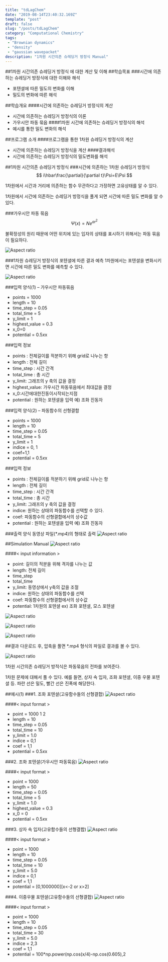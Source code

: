 ```yaml
---
title: "tdLagChem"
date: "2019-08-14T23:40:32.169Z"
template: "post"
draft: false
slug: "/posts/tdLagChem"
category: "Computational Chemistry"
tags: 
 - "Brownian dynamics"
 - "density"
 - "gaussian wavepacket"
description: "1차원 시간의존 슈레딩거 방정식 Manual"
---
```


##1차원 시간의존 슈레딩거 방정식 에 대한 계산 및 이해
##학습목표
###시간에 의존하는 슈레딩거 방정식에 대한 이해와 해석 
- 포텐셜에 따른 밀도의 변화를 이해
- 밀도의 변화에 따른 해석

##학습개요
####시간에 의존하는 슈레딩거 방정식의 계산 
- 시간에 의존하는 슈레딩거 방정식의 이론 
- 가우시안 파동 묶음
####1차원 시간에 의존하는 슈레딩거 방정식의 해석 
- 예시를 통한 밀도 변화의 해석

##프로그램 소개
####프로그램을 통한 1차원 슈레딩거 방정식의 계산 
- 시간에 의존하는 슈레딩거 방정식을 계산
####결과해석
- 시간에 의존하는 슈레딩거 방정식의 밀도변화를 해석

##1차원 시간의존 슈레딩거 방정식
###시간에 의존하는 1차원 슈레딩거 방정식
$$
i\hbar\frac{\partial}{\partial t}\Psi=E\Psi
$$

1차원에서 시간과 거리에 의존하는 함수 무관하다고 가정하면 고유상태를 알 수 있다.

1차원에서 시간에 의존하는 슈레딩거 방정식을 풀게 되면 시간에 따른 밀도 변화를 알 수 있다.

###가우시안 파동 묶음
$$
\Psi(x)=Ne^{ar^2}
$$

불확정성의 원리 때문에 어떤 위치에 있는 입자의 상태를 표시하기 위해서는 파동 묶음이 필요하다.

![Aspect ratio](/media/POST/000041/0.jpg)

###1차원 슈레딩거 방정식의 포텐셜에 따른 결과 예측 
1차원에서는 포텐셜을 변화시키면 시간에 따른 밀도 변화를 예측할 수 있다.

![Aspect ratio](/media/POST/000041/1.jpg)

###입력 양식(1) – 가우시안 파동묶음
- points = 1000
- length = 10
- time_step = 0.05
- total_time = 5
- y_limit = 1
- highest_value = 0.3
- x_0=0
- potential = 0.5*x*x

###입력 정보
- points : 전체길이를 적분하기 위해 grid로 나누는 항
- length : 전체 길이
- time_step : 시간 간격
- total_time : 총 시간
- y_limit: 그래프의 y 축의 값을 결정
- highest_value: 가우시간 파동묶음에서 최대값을 결정
- x_0:시간에대한진동이시작되는지점
- potential : 원하는 포텐셜을 입력 예) 조화 진동자

###입력 양식(2) – 파동함수의 선형결합
- points = 1000
- length = 10
- time_step = 0.05
- total_time = 5
- y_limit = 1
- indice = 0, 1
- coef=1,1
- potential = 0.5*x*x

###입력 정보
- points : 전체길이를 적분하기 위해 grid로 나누는 항
- length : 전체 길이
- time_step : 시간 간격
- total_time : 총 시간
- y_limit: 그래프의 y 축의 값을 결정
- indice: 원하는 상태의 파동함수를 선택할 수 있다.
- coef: 파동함수의 선형결합에서의 상수값
- potential : 원하는 포텐셜을 입력 예) 조화 진동자

###출력 양식
동영상 파일(*.mp4)의 형태로 출력
![Aspect ratio](/media/POST/000041/2.jpg)

##Simulation Manual
![Aspect ratio](/media/POST/000041/3.jpg)

####< input information >
- point: 길이의 적분을 위해 격자를 나누는 값 
- length: 전체 길이
- time_step
- total_time
- y_limit: 동영상에서 y축의 값을 조절
- indice: 원하는 상태의 파동함수를 선택
- coef: 파동함수의 선형결합에서의 상수값
- potential: 1차원의 포텐셜
ex) 조화 포텐셜, 모스 포텐셜

![Aspect ratio](/media/POST/000041/4.jpg)

![Aspect ratio](/media/POST/000041/5.jpg)

![Aspect ratio](/media/POST/000041/6.jpg)

##결과
다운로드 후, 압축을 풀면 *.mp4 형식의 파일로 결과를 볼 수 있다.

![Aspect ratio](/media/POST/000041/7.jpg)

1차원 시간의존 슈레딩거 방적식은 파동묶음의 전파를 보여준다.

1차원 문제에 대해서 풀 수 있다. 예를 들면, 상자 속 입자, 조화 포텐셜, 이중 우물 포텐셜 등. 파란 선은 밀도, 빨간 선은 진폭에 해당한다.

##예시(1)
###1. 조화 포텐셜(고유함수들의 선형결합)
![Aspect ratio](/media/POST/000041/8.jpg)

####< input format >
- point = 1000 1 2 
- length = 10
- time_step = 0.05
- total_time = 10
- y_limit = 1.0
- indice = 0,1
- coef = 1,1
- potential = 0.5*x*x

###2. 조화 포텐셜(가우시안 파동묶음)
![Aspect ratio](/media/POST/000041/9.jpg)

####< input format > 
- point = 1000
- length = 50 
- time_step = 0.05 
- total_time = 5 
- y_limit = 1.0 
- highest_value = 0.3 
- x_0 = 0
- potential = 0.5*x*x

###3. 상자 속 입자(고유함수들의 선형결합)
![Aspect ratio](/media/POST/000041/10.jpg)

####< input format > 
- point = 1000
- length = 10 
- time_step = 0.05 
- total_time = 10 
- y_limit = 5.0
- indice = 0,1
- coef = 1,1
- potential = [0,1000000][x<-2 or x>2]

###4. 이중우물 포텐셜(고유함수들의 선형결합)
![Aspect ratio](/media/POST/000041/11.jpg)

####< input format > 
- point = 1000
- length = 10 
- time_step = 0.05 
- total_time = 30 
- y_limit = 5.0
- indice = 2,3
- coef = 1,1
- potential = 100*np.power(np.cos(x/4)-np.cos(0.605),2
